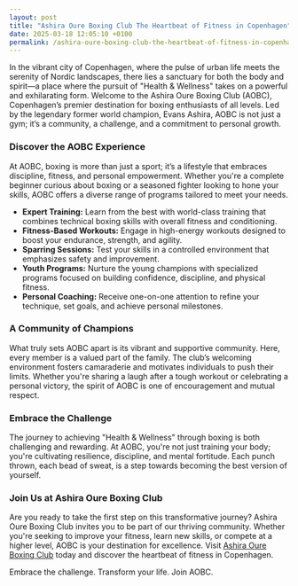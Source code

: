```yaml
---
layout: post
title: "Ashira Oure Boxing Club The Heartbeat of Fitness in Copenhagen"
date: 2025-03-18 12:05:10 +0100
permalink: /ashira-oure-boxing-club-the-heartbeat-of-fitness-in-copenhagen/
---
```



In the vibrant city of Copenhagen, where the pulse of urban life meets the serenity of Nordic landscapes, there lies a sanctuary for both the body and spirit—a place where the pursuit of "Health & Wellness" takes on a powerful and exhilarating form. Welcome to the Ashira Oure Boxing Club (AOBC), Copenhagen’s premier destination for boxing enthusiasts of all levels. Led by the legendary former world champion, Evans Ashira, AOBC is not just a gym; it’s a community, a challenge, and a commitment to personal growth.

### Discover the AOBC Experience

At AOBC, boxing is more than just a sport; it’s a lifestyle that embraces discipline, fitness, and personal empowerment. Whether you're a complete beginner curious about boxing or a seasoned fighter looking to hone your skills, AOBC offers a diverse range of programs tailored to meet your needs.

- **Expert Training:** Learn from the best with world-class training that combines technical boxing skills with overall fitness and conditioning.
- **Fitness-Based Workouts:** Engage in high-energy workouts designed to boost your endurance, strength, and agility.
- **Sparring Sessions:** Test your skills in a controlled environment that emphasizes safety and improvement.
- **Youth Programs:** Nurture the young champions with specialized programs focused on building confidence, discipline, and physical fitness.
- **Personal Coaching:** Receive one-on-one attention to refine your technique, set goals, and achieve personal milestones.

### A Community of Champions

What truly sets AOBC apart is its vibrant and supportive community. Here, every member is a valued part of the family. The club’s welcoming environment fosters camaraderie and motivates individuals to push their limits. Whether you're sharing a laugh after a tough workout or celebrating a personal victory, the spirit of AOBC is one of encouragement and mutual respect.

### Embrace the Challenge

The journey to achieving "Health & Wellness" through boxing is both challenging and rewarding. At AOBC, you're not just training your body; you're cultivating resilience, discipline, and mental fortitude. Each punch thrown, each bead of sweat, is a step towards becoming the best version of yourself.

### Join Us at Ashira Oure Boxing Club

Are you ready to take the first step on this transformative journey? Ashira Oure Boxing Club invites you to be part of our thriving community. Whether you're seeking to improve your fitness, learn new skills, or compete at a higher level, AOBC is your destination for excellence. Visit [Ashira Oure Boxing Club](https://www.ashiraoure.com/) today and discover the heartbeat of fitness in Copenhagen.

Embrace the challenge. Transform your life. Join AOBC.